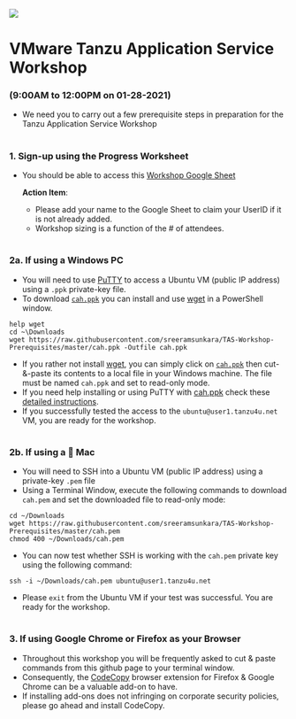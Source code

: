 ![](./images/vmware-logo.png)

# VMware Tanzu Application Service Workshop 
### (9:00AM to 12:00PM on 01-28-2021)

- We need you to carry out a few prerequisite steps in preparation for the Tanzu Application Service Workshop

#
### 1. Sign-up using the Progress Worksheet

- You should be able to access this [Workshop Google Sheet](https://docs.google.com/spreadsheets/d/1IRY5QVNfI5fkrqmpbwCagM5kffEysAnsXoYI68mdlKo/edit?usp=sharing) 
    
  **Action Item**:
  - Please add your name to the Google Sheet to claim your UserID if it is not already added.
  - Workshop sizing is a function of the # of attendees.

#
### 2a. If using a Windows PC
- You will need to use [PuTTY](https://github.com/sreeramsunkara/TAS-Workshop-Prerequisites/blob/master/PuTTY_and_SSH.md) to access a Ubuntu VM (public IP address) using a `.ppk` private-key file.
- To download [`cah.ppk`](https://github.com/sreeramsunkara/TAS-Workshop-Prerequisites/blob/master/cah.ppk) you can install and use [wget](http://downloads.sourceforge.net/gnuwin32/wget-1.11.4-1-setup.exe) in a PowerShell window.
```
help wget
cd ~\Downloads
wget https://raw.githubusercontent.com/sreeramsunkara/TAS-Workshop-Prerequisites/master/cah.ppk -Outfile cah.ppk
```
- If you rather not install [wget](http://gnuwin32.sourceforge.net/packages/wget.htm), you can simply click on [`cah.ppk`](https://raw.githubusercontent.com/sreeramsunkara/TAS-Workshop-Prerequisites/master/cah.ppk) then cut-&-paste its contents to a local file in your Windows machine. The file must be named `cah.ppk` and set to read-only mode.
- If you need help installing or using PuTTY with [cah.ppk](https://raw.githubusercontent.com/sreeramsunkara/TAS-Workshop-Prerequisites/master/cah.ppk) check these [detailed instructions](https://github.com/sreeramsunkara/TAS-Workshop-Prerequisites/blob/master/PuTTY_and_SSH.md).
- If you successfully tested the access to the `ubuntu@user1.tanzu4u.net` VM, you are ready for the workshop.

#
### 2b. If using a  Mac 
- You will need to SSH into a Ubuntu VM (public IP address) using a private-key `.pem` file
- Using a Terminal Window, execute the following commands to download `cah.pem` and set the downloaded file to read-only mode:
```
cd ~/Downloads
wget https://raw.githubusercontent.com/sreeramsunkara/TAS-Workshop-Prerequisites/master/cah.pem
chmod 400 ~/Downloads/cah.pem
```
- You can now test whether SSH is working with the `cah.pem` private key using the following command:
```
ssh -i ~/Downloads/cah.pem ubuntu@user1.tanzu4u.net
```
- Please `exit` from the Ubuntu VM if your test was successful. You are ready for the workshop.

#
### 3. If using Google Chrome or Firefox as your Browser

- Throughout this workshop you will be frequently asked to cut & paste commands from this github page to your terminal window.
- Consequently, the [CodeCopy](https://github.com/zenorocha/codecopy#install) browser extension for Firefox & Google Chrome can be a valuable add-on to have. 
- If installing add-ons does not infringing on corporate security policies, please go ahead and install CodeCopy.


#



